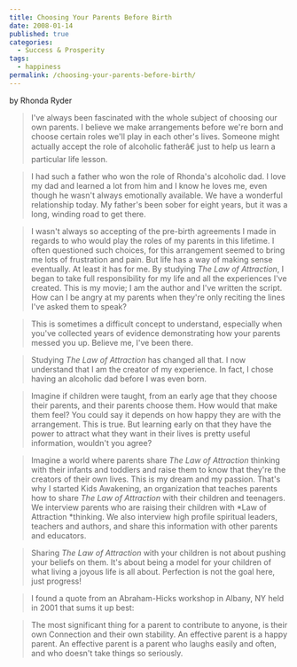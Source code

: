 ```yaml
---
title: Choosing Your Parents Before Birth
date: 2008-01-14
published: true
categories:
  - Success & Prosperity
tags:
  - happiness
permalink: /choosing-your-parents-before-birth/
---
```

by Rhonda Ryder

> I've always been fascinated with the whole subject of choosing our own parents. I believe we make arrangements before we're born and choose certain roles we'll play in each other's lives. Someone might actually accept the role of alcoholic fatherâ€ just to help us learn a particular life lesson. 

> I had such a father who won the role of Rhonda's alcoholic dad. I love my dad and learned a lot from him and I know he loves me, even though he wasn't always emotionally available. We have a wonderful relationship today. My father's been sober for eight years, but it was a long, winding road to get there.

> I wasn't always so accepting of the pre-birth agreements I made in regards to who would play the roles of my parents in this lifetime. I often questioned such choices, for this arrangement seemed to bring me lots of frustration and pain. But life has a way of making sense eventually. At least it has for me. By studying *The Law of Attraction*, I began to take full responsibility for my life and all the experiences I've created. This is my movie; I am the author and I've written the script. How can I be angry at my parents when they're only reciting the lines I've asked them to speak?

> This is sometimes a difficult concept to understand, especially when you've collected years of evidence demonstrating how your parents messed you up. Believe me, I've been there.

>Studying *The Law of Attraction* has changed all that. I now understand that I am the creator of my experience. In fact, I chose having an alcoholic dad before I was even born. 

> Imagine if children were taught, from an early age that they choose their parents, and their parents choose them. How would that make them feel? You could say it depends on how happy they are with the arrangement. This is true. But learning early on that they have the power to attract what they want in their lives is pretty useful information, wouldn't you agree?

> Imagine a world where parents share *The Law of Attraction* thinking with their infants and toddlers and raise them to know that they're the creators of their own lives. This is my dream and my passion. That's why I started Kids Awakening, an organization that teaches parents how to share *The Law of Attraction* with their children and teenagers. We interview parents who are raising their children with *Law of Attraction *thinking. We also interview high profile spiritual leaders, teachers and authors, and share this information with other parents and educators.

> Sharing *The Law of Attraction* with your children is not about pushing your beliefs on them. It's about being a model for your children of what living a joyous life is all about. Perfection is not the goal here, just progress!

> I found a quote from an Abraham-Hicks workshop in Albany, NY held in 2001 that sums it up best:

> The most significant thing for a parent to contribute to anyone, is their own Connection and their own stability. An effective parent is a happy parent. An effective parent is a parent who laughs easily and often, and who doesn't take things so seriously.
